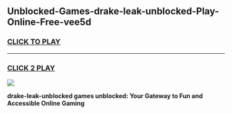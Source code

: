 
## Unblocked-Games-drake-leak-unblocked-Play-Online-Free-vee5d
<h3>
<a href="https://premium76.site?title=drake-leak-unblocked&ref=26A">CLICK TO PLAY</a></h3>
<hr>

<h3>
<a href="https://premium76.site?title=drake-leak-unblocked&ref=26A">CLICK 2 PLAY</a>
  
</h3>

<a href="https://premium76.site?title=drake-leak-unblocked&ref=26A"><img src="https://clearcache.store/games.png"></a>


**drake-leak-unblocked games unblocked: Your Gateway to Fun and Accessible Online Gaming**
